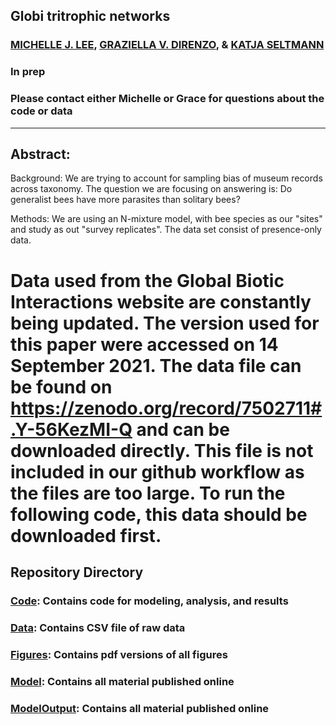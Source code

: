 ## Globi tritrophic networks

### [MICHELLE J. LEE](https://michelleleelifesci.weebly.com/), [GRAZIELLA V. DIRENZO](https://grazielladirenzo.weebly.com), & [KATJA SELTMANN](https://www.eri.ucsb.edu/people/katja-seltmann-0)

### In prep

### Please contact either Michelle or Grace for questions about the code or data
__________________________________________________________________________________________________________________________________________

## Abstract: 
Background: We are trying to account for sampling bias of museum records across taxonomy. The question we are focusing on answering is: Do generalist bees have more parasites than solitary bees?

Methods: We are using an N-mixture model, with bee species as our "sites" and study as out "survey replicates". The data set consist of presence-only data.

# Data used from the Global Biotic Interactions website are constantly being updated. The version used for this paper were accessed on 14 September 2021. The data file can be found on https://zenodo.org/record/7502711#.Y-56KezMI-Q and can be downloaded directly. This file is not included in our github workflow as the files are too large. To run the following code, this data should be downloaded first.


## Repository Directory
### [Code](https://github.com/lee-michellej/globi_tritrophic_networks/tree/master/Code): Contains code for modeling, analysis, and results
### [Data](https://github.com/lee-michellej/globi_tritrophic_networks/tree/master/Data): Contains CSV file of raw data
### [Figures](https://github.com/lee-michellej/globi_tritrophic_networks/tree/master/Figures): Contains pdf versions of all figures
### [Model](https://github.com/lee-michellej/globi_tritrophic_networks/tree/master/Model): Contains all material published online
### [ModelOutput](https://github.com/lee-michellej/globi_tritrophic_networks/tree/master/ModelOutput): Contains all material published online
